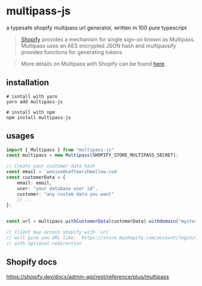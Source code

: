 # multipass-js
a typesafe shopify multipass url generator, written in 100 pure typescript

> [Shopify](http://shopify.com) provides a mechanism for single sign-on known as Multipass.  Multipass uses an AES encrypted JSON hash and multipassify provides functions for generating tokens

> More details on Multipass with Shopify can be found [here](http://docs.shopify.com/api/tutorials/multipass-login).



## installation

```shell
# isntall with yarn
yarn add multipass-js

# install with npm
npm install multipass-js
```



## usages
``` typescript
import { Multipass } from "multipass-js"
const multipass = new Multipass(SHOPIFY_STORE_MULTIPASS_SECRET);

// Create your customer data hash
const email = `woojoo@softmarshmallow.com`
const customerData = {
    email: email,
    user: "your database user id",
    customer: "any custom data you want"
    // ...
};


const url = multipass.withCustomerData(customerData).withdomain("mystore.shopify.com").withRedirect("products/primary").url();

// client may access shopify with `url`
// will give you URL like:  https://store.myshopify.com/account/login/multipass/<MULTIPASS-TOKEN>
// with optional redirection

```


## Shopify docs
https://shopify.dev/docs/admin-api/rest/reference/plus/multipass

